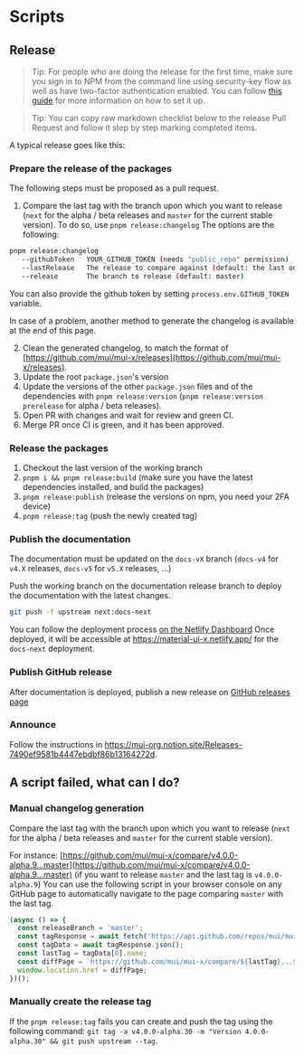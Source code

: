 # Scripts

## Release

> Tip: For people who are doing the release for the first time, make sure you sign in to NPM from the command line using security-key flow as well as have two-factor authentication enabled.
> You can follow [this guide](https://docs.npmjs.com/accessing-npm-using-2fa) for more information on how to set it up.

> Tip: You can copy raw markdown checklist below to the release Pull Request and follow it step by step marking completed items.

A typical release goes like this:

### Prepare the release of the packages

The following steps must be proposed as a pull request.

1. Compare the last tag with the branch upon which you want to release (`next` for the alpha / beta releases and `master` for the current stable version).
   To do so, use `pnpm release:changelog` The options are the following:

```bash
pnpm release:changelog
   --githubToken   YOUR_GITHUB_TOKEN (needs "public_repo" permission)
   --lastRelease   The release to compare against (default: the last one)
   --release       The branch to release (default: master)
```

You can also provide the github token by setting `process.env.GITHUB_TOKEN` variable.

In case of a problem, another method to generate the changelog is available at the end of this page.

2. Clean the generated changelog, to match the format of [https://github.com/mui/mui-x/releases](https://github.com/mui/mui-x/releases).
3. Update the root `package.json`'s version
4. Update the versions of the other `package.json` files and of the dependencies with `pnpm release:version` (`pnpm release:version prerelease` for alpha / beta releases).
5. Open PR with changes and wait for review and green CI.
6. Merge PR once CI is green, and it has been approved.

### Release the packages

1. Checkout the last version of the working branch
2. `pnpm i && pnpm release:build` (make sure you have the latest dependencies installed, and build the packages)
3. `pnpm release:publish` (release the versions on npm, you need your 2FA device)
4. `pnpm release:tag` (push the newly created tag)

### Publish the documentation

The documentation must be updated on the `docs-vX` branch (`docs-v4` for `v4.X` releases, `docs-v5` for `v5.X` releases, ...)

Push the working branch on the documentation release branch to deploy the documentation with the latest changes.

<!-- #default-branch-switch -->

```bash
git push -f upstream next:docs-next
```

You can follow the deployment process [on the Netlify Dashboard](https://app.netlify.com/sites/material-ui-x/deploys?filter=docs-next)
Once deployed, it will be accessible at https://material-ui-x.netlify.app/ for the `docs-next` deployment.

### Publish GitHub release

After documentation is deployed, publish a new release on [GitHub releases page](https://github.com/mui/mui-x/releases)

### Announce

Follow the instructions in https://mui-org.notion.site/Releases-7490ef9581b4447ebdbf86b13164272d.

## A script failed, what can I do?

### Manual changelog generation

Compare the last tag with the branch upon which you want to release (`next` for the alpha / beta releases and `master` for the current stable version).

For instance: [https://github.com/mui/mui-x/compare/v4.0.0-alpha.9...master](https://github.com/mui/mui-x/compare/v4.0.0-alpha.9...master) (if you want to release `master` and the last tag is `v4.0.0-alpha.9`)
You can use the following script in your browser console on any GitHub page to automatically navigate to the page comparing `master` with the last tag.

```js
(async () => {
  const releaseBranch = 'master';
  const tagResponse = await fetch('https://api.github.com/repos/mui/mui-x/tags?per_page=1');
  const tagData = await tagResponse.json();
  const lastTag = tagData[0].name;
  const diffPage = `https://github.com/mui/mui-x/compare/${lastTag}...${releaseBranch}`;
  window.location.href = diffPage;
})();
```

### Manually create the release tag

If the `pnpm release:tag` fails you can create and push the tag using the following command: `git tag -a v4.0.0-alpha.30 -m "Version 4.0.0-alpha.30" && git push upstream --tag`.
